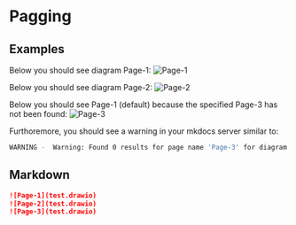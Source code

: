# Pagging

## Examples

Below you should see diagram Page-1:
![Page-1](test.drawio)

Below you should see diagram Page-2:
![Page-2](test.drawio)

Below you should see Page-1 (default) because the specified Page-3 has not been found:
![Page-3](test.drawio)

Furthoremore, you should see a warning in your mkdocs server similar to:

```bash
WARNING -  Warning: Found 0 results for page name 'Page-3' for diagram 'test.drawio' on path '/tmp/mkdocs_ce1qjhyn/test2'
```

## Markdown

```markdown
![Page-1](test.drawio)
![Page-2](test.drawio)
![Page-3](test.drawio)
```
